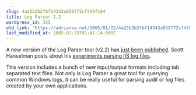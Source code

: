 ```yaml
---
slug: 4a25b2b2fbf14343a859772cf459fc04
title: Log Parser 2.2
wordpress_id: 355
old_link: 'https://adrianba.net/2005/01/22/4a25b2b2fbf14343a859772cf459fc04/'
last_modified_at: 2005-01-23T01:41:14.000Z
---
```


A new version of the Log Parser tool (v2.2) has
[
just been published](http://www.microsoft.com/downloads/details.aspx?familyid=890cd06b-abf8-4c25-91b2-f8d975cf8c07). Scott Hanselman posts about his
[
experiments parsing IIS log files](http://www.hanselman.com/blog/PermaLink,guid,5df357af-aa7f-4edb-8a5f-f1500dea9aaf.aspx).

This version includes a bunch of new input/output formats
including tab separated text files. Not only is Log Parser a great
tool for querying common Windows logs, it can be really useful for
parsing audit or log files created by your own applications.
